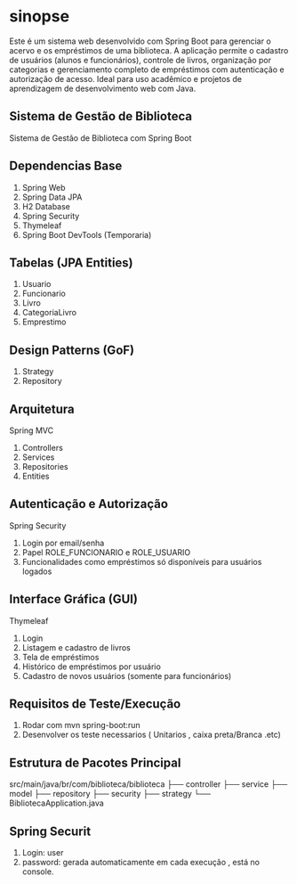 # sinopse
Este é um sistema web desenvolvido com Spring Boot para gerenciar o acervo e os 
empréstimos de uma biblioteca. A aplicação permite o cadastro de usuários (alunos e 
funcionários), controle de livros, organização por categorias e gerenciamento completo de 
empréstimos com autenticação e autorização de acesso. Ideal para uso acadêmico e 
projetos de aprendizagem de desenvolvimento web com Java.

## Sistema de Gestão de Biblioteca
Sistema de Gestão de Biblioteca com Spring Boot

## Dependencias Base 
1. Spring Web
2. Spring Data JPA
3. H2 Database
4. Spring Security
5. Thymeleaf 
6. Spring Boot DevTools (Temporaria) 

## Tabelas (JPA Entities)
1. Usuario
2. Funcionario
3. Livro
4. CategoriaLivro
5. Emprestimo


## Design Patterns (GoF)

1. Strategy 
2. Repository 

## Arquitetura 
Spring MVC 

1. Controllers 
2. Services
3. Repositories 
4. Entities 

## Autenticação e Autorização
Spring Security 

1. Login por email/senha
2. Papel ROLE_FUNCIONARIO e ROLE_USUARIO
3. Funcionalidades como empréstimos só disponíveis para usuários logados

## Interface Gráfica (GUI)
Thymeleaf 

1. Login
2. Listagem e cadastro de livros
3. Tela de empréstimos
4. Histórico de empréstimos por usuário
5. Cadastro de novos usuários (somente para funcionários) 

## Requisitos de Teste/Execução
1. Rodar com mvn spring-boot:run
2. Desenvolver os teste necessarios ( Unitarios , caixa preta/Branca .etc) 

## Estrutura de Pacotes Principal
src/main/java/br/com/biblioteca/biblioteca
├── controller
├── service
├── model
├── repository
├── security
├── strategy
└── BibliotecaApplication.java

## Spring Securit 
1. Login: user 
2. password: gerada automaticamente em cada execução , está no console. 

